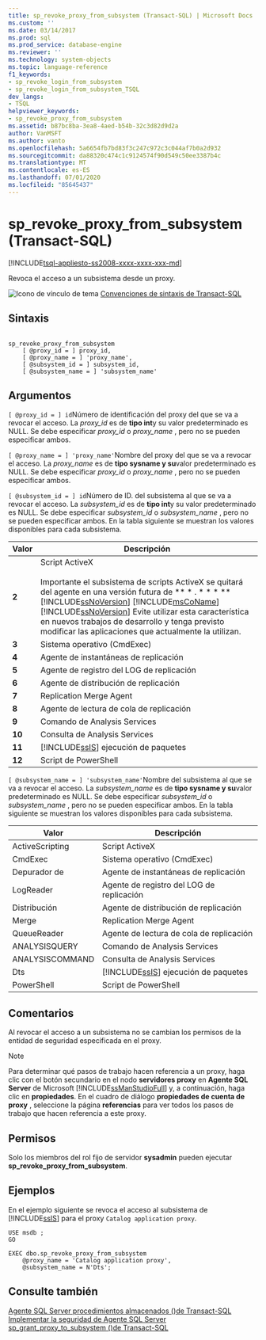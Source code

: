 ```yaml
---
title: sp_revoke_proxy_from_subsystem (Transact-SQL) | Microsoft Docs
ms.custom: ''
ms.date: 03/14/2017
ms.prod: sql
ms.prod_service: database-engine
ms.reviewer: ''
ms.technology: system-objects
ms.topic: language-reference
f1_keywords:
- sp_revoke_login_from_subsystem
- sp_revoke_login_from_subsystem_TSQL
dev_langs:
- TSQL
helpviewer_keywords:
- sp_revoke_proxy_from_subsystem
ms.assetid: b87bc8ba-3ea8-4aed-b54b-32c3d82d9d2a
author: VanMSFT
ms.author: vanto
ms.openlocfilehash: 5a6654fb7bd83f3c247c972c3c044af7b0a2d932
ms.sourcegitcommit: da88320c474c1c9124574f90d549c50ee3387b4c
ms.translationtype: MT
ms.contentlocale: es-ES
ms.lasthandoff: 07/01/2020
ms.locfileid: "85645437"
---
```

# <a name="sp_revoke_proxy_from_subsystem-transact-sql"></a>sp_revoke_proxy_from_subsystem (Transact-SQL)
[!INCLUDE[tsql-appliesto-ss2008-xxxx-xxxx-xxx-md](../../includes/applies-to-version/sqlserver.md)]

  Revoca el acceso a un subsistema desde un proxy.  
  
 ![Icono de vínculo de tema](../../database-engine/configure-windows/media/topic-link.gif "Icono de vínculo de tema") [Convenciones de sintaxis de Transact-SQL](../../t-sql/language-elements/transact-sql-syntax-conventions-transact-sql.md)  
  
## <a name="syntax"></a>Sintaxis  
  
```  
  
sp_revoke_proxy_from_subsystem   
    [ @proxy_id = ] proxy_id,  
    [ @proxy_name = ] 'proxy_name',  
    [ @subsystem_id = ] subsystem_id,  
    [ @subsystem_name = ] 'subsystem_name'  
```  
  
## <a name="arguments"></a>Argumentos  
`[ @proxy_id = ] id`Número de identificación del proxy del que se va a revocar el acceso. La *proxy_id* es de **tipo int**y su valor predeterminado es NULL. Se debe especificar *proxy_id* o *proxy_name* , pero no se pueden especificar ambos.  
  
`[ @proxy_name = ] 'proxy_name'`Nombre del proxy del que se va a revocar el acceso. La *proxy_name* es de **tipo sysname y su**valor predeterminado es NULL. Se debe especificar *proxy_id* o *proxy_name* , pero no se pueden especificar ambos.  
  
`[ @subsystem_id = ] id`Número de ID. del subsistema al que se va a revocar el acceso. La *subsystem_id* es de **tipo int**y su valor predeterminado es NULL. Se debe especificar *subsystem_id* o *subsystem_name* , pero no se pueden especificar ambos. En la tabla siguiente se muestran los valores disponibles para cada subsistema.  
  
|Valor|Descripción|  
|-----------|-----------------|  
|**2**|Script ActiveX<br /><br /> Importante el subsistema de scripts ActiveX se quitará del agente en una versión futura de ** \* . \* \* \* ** [!INCLUDE[ssNoVersion](../../includes/ssnoversion-md.md)] [!INCLUDE[msCoName](../../includes/msconame-md.md)] [!INCLUDE[ssNoVersion](../../includes/ssnoversion-md.md)] Evite utilizar esta característica en nuevos trabajos de desarrollo y tenga previsto modificar las aplicaciones que actualmente la utilizan.|  
|**3**|Sistema operativo (CmdExec)|  
|**4**|Agente de instantáneas de replicación|  
|**5**|Agente de registro del LOG de replicación|  
|**6**|Agente de distribución de replicación|  
|**7**|Replication Merge Agent|  
|**8**|Agente de lectura de cola de replicación|  
|**9**|Comando de Analysis Services|  
|**10**|Consulta de Analysis Services|  
|**11**|[!INCLUDE[ssIS](../../includes/ssis-md.md)] ejecución de paquetes|  
|**12**|Script de PowerShell|  
  
`[ @subsystem_name = ] 'subsystem_name'`Nombre del subsistema al que se va a revocar el acceso. La *subsystem_name* es de **tipo sysname y su**valor predeterminado es NULL. Se debe especificar *subsystem_id* o *subsystem_name* , pero no se pueden especificar ambos. En la tabla siguiente se muestran los valores disponibles para cada subsistema.  
  
|Valor|Descripción|  
|-----------|-----------------|  
|ActiveScripting|Script ActiveX|  
|CmdExec|Sistema operativo (CmdExec)|  
|Depurador de|Agente de instantáneas de replicación|  
|LogReader|Agente de registro del LOG de replicación|  
|Distribución|Agente de distribución de replicación|  
|Merge|Replication Merge Agent|  
|QueueReader|Agente de lectura de cola de replicación|  
|ANALYSISQUERY|Comando de Analysis Services|  
|ANALYSISCOMMAND|Consulta de Analysis Services|  
|Dts|[!INCLUDE[ssIS](../../includes/ssis-md.md)] ejecución de paquetes|  
|PowerShell|Script de PowerShell|  
  
## <a name="remarks"></a>Comentarios  
 Al revocar el acceso a un subsistema no se cambian los permisos de la entidad de seguridad especificada en el proxy.  
  
> [!NOTE]  
>  Para determinar qué pasos de trabajo hacen referencia a un proxy, haga clic con el botón secundario en el nodo **servidores proxy** en **Agente SQL Server** de Microsoft [!INCLUDE[ssManStudioFull](../../includes/ssmanstudiofull-md.md)] y, a continuación, haga clic en **propiedades**. En el cuadro de diálogo **propiedades de cuenta de proxy** , seleccione la página **referencias** para ver todos los pasos de trabajo que hacen referencia a este proxy.  
  
## <a name="permissions"></a>Permisos  
 Solo los miembros del rol fijo de servidor **sysadmin** pueden ejecutar **sp_revoke_proxy_from_subsystem**.  
  
## <a name="examples"></a>Ejemplos  
 En el ejemplo siguiente se revoca el acceso al subsistema de [!INCLUDE[ssIS](../../includes/ssis-md.md)] para el proxy `Catalog application proxy`.  
  
```  
USE msdb ;  
GO  
  
EXEC dbo.sp_revoke_proxy_from_subsystem  
    @proxy_name = 'Catalog application proxy',  
    @subsystem_name = N'Dts';  
```  
  
## <a name="see-also"></a>Consulte también  
 [Agente SQL Server procedimientos almacenados &#40;&#41;de Transact-SQL](../../relational-databases/system-stored-procedures/sql-server-agent-stored-procedures-transact-sql.md)   
 [Implementar la seguridad de Agente SQL Server](../../ssms/agent/implement-sql-server-agent-security.md)   
 [sp_grant_proxy_to_subsystem &#40;&#41;de Transact-SQL](../../relational-databases/system-stored-procedures/sp-grant-proxy-to-subsystem-transact-sql.md)  
  
  
